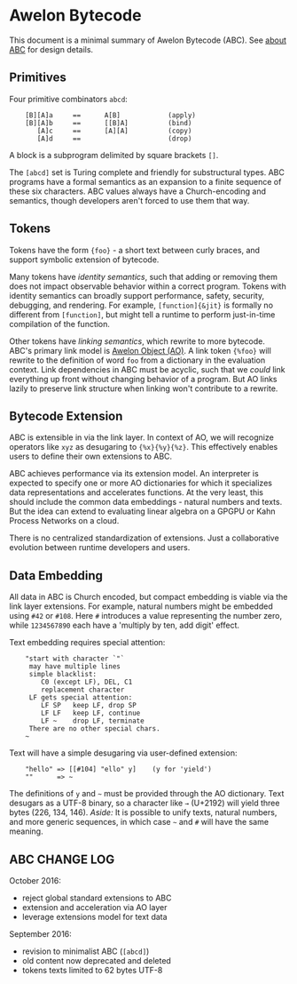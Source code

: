 # Awelon Bytecode

This document is a minimal summary of Awelon Bytecode (ABC). See [about ABC](AboutABC.md) for design details. 

## Primitives

Four primitive combinators `abcd`:

        [B][A]a     ==      A[B]            (apply)
        [B][A]b     ==      [[B]A]          (bind)
           [A]c     ==      [A][A]          (copy)
           [A]d     ==                      (drop)

A block is a subprogram delimited by square brackets `[]`. 

The `[abcd]` set is Turing complete and friendly for substructural types. ABC programs have a formal semantics as an expansion to a finite sequence of these six characters. ABC values always have a Church-encoding and semantics, though developers aren't forced to use them that way. 

## Tokens

Tokens have the form `{foo}` - a short text between curly braces, and support symbolic extension of bytecode.

Many tokens have *identity semantics*, such that adding or removing them does not impact observable behavior within a correct program. Tokens with identity semantics can broadly support performance, safety, security, debugging, and rendering. For example, `[function]{&jit}` is formally no different from `[function]`, but might tell a runtime to perform just-in-time compilation of the function.

Other tokens have *linking semantics*, which rewrite to more bytecode. ABC's primary link model is [Awelon Object (AO)](AboutAO.md). A link token `{%foo}` will rewrite to the definition of word `foo` from a dictionary in the evaluation context. Link dependencies in ABC must be acyclic, such that we *could* link everything up front without changing behavior of a program. But AO links lazily to preserve link structure when linking won't contribute to a rewrite.

## Bytecode Extension

ABC is extensible in via the link layer. In context of AO, we will recognize operators like `xyz` as desugaring to `{%x}{%y}{%z}`. This effectively enables users to define their own extensions to ABC.

ABC achieves performance via its extension model. An interpreter is expected to specify one or more AO dictionaries for which it specializes data representations and accelerates functions. At the very least, this should include the common data embeddings - natural numbers and texts. But the idea can extend to evaluating linear algebra on a GPGPU or Kahn Process Networks on a cloud.

There is no centralized standardization of extensions. Just a collaborative evolution between runtime developers and users.

## Data Embedding

All data in ABC is Church encoded, but compact embedding is viable via the link layer extensions. For example, natural numbers might be embedded using `#42` or `#108`. Here `#` introduces a value representing the number zero, while `1234567890` each have a 'multiply by ten, add digit' effect.

Text embedding requires special attention:

        "start with character `"`
         may have multiple lines
         simple blacklist:
            C0 (except LF), DEL, C1
            replacement character
         LF gets special attention:
            LF SP   keep LF, drop SP
            LF LF   keep LF, continue
            LF ~    drop LF, terminate
         There are no other special chars.
        ~

Text will have a simple desugaring via user-defined extension:

        "hello" => [[#104] "ello" y]    (y for 'yield')
        ""      => ~

The definitions of `y` and `~` must be provided through the AO dictionary. Text desugars as a UTF-8 binary, so a character like `→` (U+2192) will yield three bytes (226, 134, 146). *Aside:* It is possible to unify texts, natural numbers, and more generic sequences, in which case `~` and `#` will have the same meaning.

## ABC CHANGE LOG

October 2016:
* reject global standard extensions to ABC
* extension and acceleration via AO layer
* leverage extensions model for text data

September 2016: 
* revision to minimalist ABC (`[abcd]`)
* old content now deprecated and deleted
* tokens texts limited to 62 bytes UTF-8

